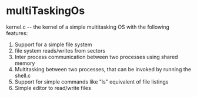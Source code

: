 # multiTaskingOs

kernel.c -- the kernel of a simple multitasking OS with the following features:
1. Support for a simple file system
2. file system reads/writes from sectors
3. Inter process communication between two processes using shared memory
4. Multitasking between two processes, that can be invoked by running the shell.c
5. Support for simple commands like "ls" equivalent of file listings
6. Simple editor to read/write files
